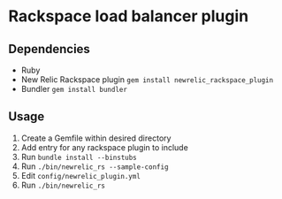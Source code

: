 # Rackspace load balancer plugin

## Dependencies
* Ruby
* New Relic Rackspace plugin `gem install newrelic_rackspace_plugin`
* Bundler `gem install bundler`

## Usage
1. Create a Gemfile within desired directory
2. Add entry for any rackspace plugin to include
3. Run `bundle install --binstubs`
4. Run `./bin/newrelic_rs --sample-config`
5. Edit `config/newrelic_plugin.yml`
6. Run `./bin/newrelic_rs`

